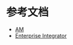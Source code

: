 # 参考文档

- [AM](https://apim.docs.wso2.com/en/latest/)
- [Enterprise Integrator](https://ei.docs.wso2.com/en/latest/)